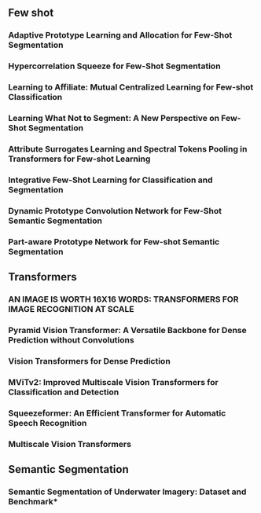 ## Few shot

### Adaptive Prototype Learning and Allocation for Few-Shot Segmentation
### Hypercorrelation Squeeze for Few-Shot Segmentation
### Learning to Affiliate: Mutual Centralized Learning for Few-shot Classification
### Learning What Not to Segment: A New Perspective on Few-Shot Segmentation
### Attribute Surrogates Learning and Spectral Tokens Pooling in Transformers for Few-shot Learning
### Integrative Few-Shot Learning for Classification and Segmentation
### Dynamic Prototype Convolution Network for Few-Shot Semantic Segmentation
### Part-aware Prototype Network for Few-shot Semantic Segmentation

## Transformers

### AN IMAGE IS WORTH 16X16 WORDS: TRANSFORMERS FOR IMAGE RECOGNITION AT SCALE
### Pyramid Vision Transformer: A Versatile Backbone for Dense Prediction without Convolutions
### Vision Transformers for Dense Prediction
### MViTv2: Improved Multiscale Vision Transformers for Classification and Detection
### Squeezeformer: An Efficient Transformer for Automatic Speech Recognition
### Multiscale Vision Transformers 

## Semantic Segmentation
### Semantic Segmentation of Underwater Imagery: Dataset and Benchmark*


